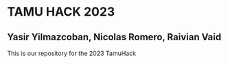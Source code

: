 # TAMU HACK 2023

## Yasir Yilmazcoban, Nicolas Romero, Raivian Vaid

This is our repository for the 2023 TamuHack
